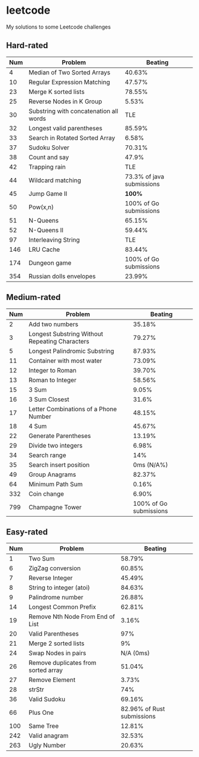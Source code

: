 # leetcode
My solutions to some Leetcode challenges

## Hard-rated

| Num | Problem                                | Beating                   |
|-----|----------------------------------------|---------------------------|
| 4   | Median of Two Sorted Arrays            | 40.63%                    |
| 10  | Regular Expression Matching            | 47.57%                    |
| 23  | Merge K sorted lists                   | 78.55%                    |
| 25  | Reverse Nodes in K Group               | 5.53%                     |
| 30  | Substring with concatenation all words | TLE                       |
| 32  | Longest valid parentheses              | 85.59%                    |
| 33  | Search in Rotated Sorted Array         | 6.58%                     |
| 37  | Sudoku Solver                          | 70.31%                    |
| 38  | Count and say                          | 47.9%                     |
| 42  | Trapping rain                          | TLE                       |
| 44  | Wildcard matching                      | 73.3% of java submissions |
| 45  | Jump Game II                           | **100%**                  |
| 50  | Pow(x,n)                               | 100% of Go submissions    |
| 51  | N-Queens                               | 65.15%                    |
| 52  | N-Queens II                            | 59.44%                    |
| 97  | Interleaving String                    | TLE                       |
| 146 | LRU Cache                              | 83.44%                    |
| 174 | Dungeon game                           | 100% of Go submissions    |
| 354 | Russian dolls envelopes                | 23.99%                    |

## Medium-rated

| Num | Problem                                        | Beating                |
|-----|------------------------------------------------|------------------------|
| 2   | Add two numbers                                | 35.18%                 |
| 3   | Longest Substring Without Repeating Characters | 79.27%                 |
| 5   | Longest Palindromic Substring                  | 87.93%                 |
| 11  | Container with most water                      | 73.09%                 |
| 12  | Integer to Roman                               | 39.70%                 |
| 13  | Roman to Integer                               | 58.56%                 |
| 15  | 3 Sum                                          | 9.05%                  |
| 16  | 3 Sum Closest                                  | 31.6%                  |
| 17  | Letter Combinations of a Phone Number          | 48.15%                 |
| 18  | 4 Sum                                          | 45.67%                 |
| 22  | Generate Parentheses                           | 13.19%                 |
| 29  | Divide two integers                            | 6.98%                  |
| 34  | Search range                                   | 14%                    |
| 35  | Search insert position                         | 0ms (N/A%)             |
| 49  | Group Anagrams                                 | 82.37%                 |
| 64  | Minimum Path Sum                               | 0.16%                  |
| 332 | Coin change                                    | 6.90%                  |
| 799 | Champagne Tower                                | 100% of Go submissions |

## Easy-rated

| Num | Problem                             | Beating                    |
|-----|-------------------------------------|----------------------------|
| 1   | Two Sum                             | 58.79%                     |
| 6   | ZigZag conversion                   | 60.85%                     |
| 7   | Reverse Integer                     | 45.49%                     |
| 8   | String to integer (atoi)            | 84.63%                     |
| 9   | Palindrome number                   | 26.88%                     |
| 14  | Longest Common Prefix               | 62.81%                     |
| 19  | Remove Nth Node From End of List    | 3.16%                      |
| 20  | Valid Parentheses                   | 97%                        |
| 21  | Merge 2 sorted lists                | 9%                         |
| 24  | Swap Nodes in pairs                 | N/A (0ms)                  |
| 26  | Remove duplicates from sorted array | 51.04%                     |
| 27  | Remove Element                      | 3.73%                      |
| 28  | strStr                              | 74%                        |
| 36  | Valid Sudoku                        | 69.16%                     |
| 66  | Plus One                            | 82.96% of Rust submissions |
| 100 | Same Tree                           | 12.81%                     |
| 242 | Valid anagram                       | 32.53%                     |
| 263 | Ugly Number                         | 20.63%                     |
